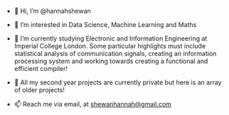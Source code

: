 - 👋 Hi, I’m @hannahshewan 

- 👀 I’m interested in Data Science, Machine Learning and Maths

- 🌱 I’m currently studying Electronic and Information Engineering at Imperial College London. Some particular highlights must include statistical analysis of communication signals, creating an information processing system and working towards creating a functional and efficient compiler!

- 💞️ All my second year projects are currently private but here is an array of older projects!

- 📫 Reach me via email, at shewanhannah@gmail.com
